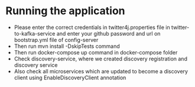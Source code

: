 # Running the application
- Please enter the correct credentials in twitter4j.properties file in twitter-to-kafka-service
  and enter your github password and url on bootstrap.yml file of config-server
- Then run mvn install -DskipTests command
- Then run docker-compose up command in docker-compose folder
- Check discovery-service, where we created discovery registration and discovery service
- Also check all microservices which are updated to become a discovery client using EnableDiscoveryClient annotation